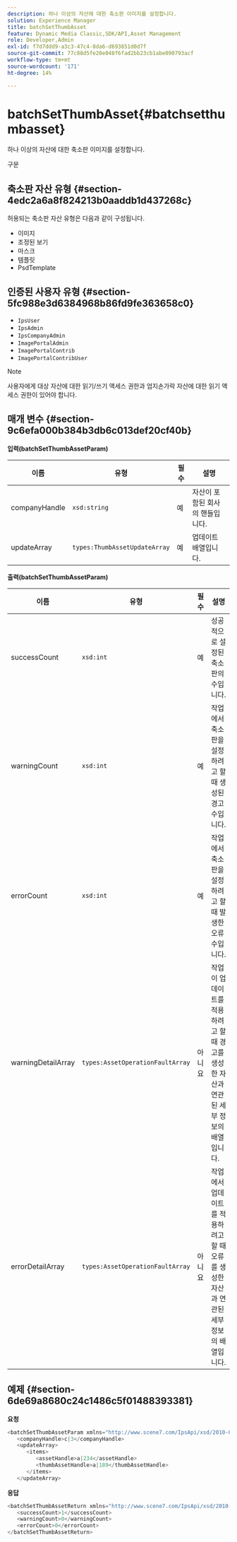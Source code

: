 ```yaml
---
description: 하나 이상의 자산에 대한 축소판 이미지를 설정합니다.
solution: Experience Manager
title: batchSetThumbAsset
feature: Dynamic Media Classic,SDK/API,Asset Management
role: Developer,Admin
exl-id: f7d7ddd9-a3c3-47c4-8da6-d693851d0d7f
source-git-commit: 77c88d5fe20e048f6fad2bb23cb1abe090793acf
workflow-type: tm+mt
source-wordcount: '171'
ht-degree: 14%

---
```


# batchSetThumbAsset{#batchsetthumbasset}

하나 이상의 자산에 대한 축소판 이미지를 설정합니다.

구문

## 축소판 자산 유형 {#section-4edc2a6a8f824213b0aaddb1d437268c}

허용되는 축소판 자산 유형은 다음과 같이 구성됩니다.

* 이미지
* 조정된 보기
* 마스크
* 템플릿
* PsdTemplate

## 인증된 사용자 유형 {#section-5fc988e3d6384968b86fd9fe363658c0}

* `IpsUser`
* `IpsAdmin`
* `IpsCompanyAdmin`
* `ImagePortalAdmin`
* `ImagePortalContrib`
* `ImagePortalContribUser`

>[!NOTE]
>
>사용자에게 대상 자산에 대한 읽기/쓰기 액세스 권한과 엄지손가락 자산에 대한 읽기 액세스 권한이 있어야 합니다.

## 매개 변수 {#section-9c6efa000b384b3db6c013def20cf40b}

**입력(batchSetThumbAssetParam)**

| 이름 | 유형 | 필수 | 설명 |
|---|---|---|---|
| companyHandle | `xsd:string` | 예 | 자산이 포함된 회사의 핸들입니다. |
| updateArray | `types:ThumbAssetUpdateArray` | 예 | 업데이트 배열입니다. |

**출력(batchSetThumbAssetParam)**

| 이름 | 유형 | 필수 | 설명 |
|---|---|---|---|
| successCount | `xsd:int` | 예 | 성공적으로 설정된 축소판의 수입니다. |
| warningCount | `xsd:int` | 예 | 작업에서 축소판을 설정하려고 할 때 생성된 경고 수입니다. |
| errorCount | `xsd:int` | 예 | 작업에서 축소판을 설정하려고 할 때 발생한 오류 수입니다. |
| warningDetailArray | `types:AssetOperationFaultArray` | 아니요 | 작업이 업데이트를 적용하려고 할 때 경고를 생성한 자산과 연관된 세부 정보의 배열입니다. |
| errorDetailArray | `types:AssetOperationFaultArray` | 아니요 | 작업에서 업데이트를 적용하려고 할 때 오류를 생성한 자산과 연관된 세부 정보의 배열입니다. |

## 예제 {#section-6de69a8680c24c1486c5f01488393381}

**요청**

```java
<batchSetThumbAssetParam xmlns="http://www.scene7.com/IpsApi/xsd/2010-01-31">
   <companyHandle>c|3</companyHandle>
   <updateArray>
      <items>
         <assetHandle>a|234</assetHandle>
         <thumbAssetHandle>a|189</thumbAssetHandle>
      </items>
   </updateArray>
```

**응답**

```java
<batchSetThumbAssetReturn xmlns="http://www.scene7.com/IpsApi/xsd/2010-01-31">
   <successCount>1</successCount>
   <warningCount>0</warningCount>
   <errorCount>0</errorCount>
</batchSetThumbAssetReturn>
```
